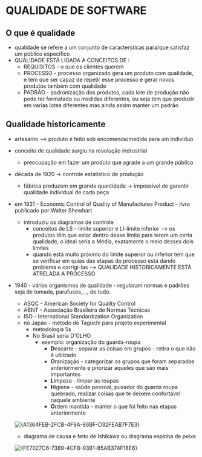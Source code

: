 # QUALIDADE DE SOFTWARE 
## O que é qualidade
* qualidade se refere a um conjunto de caractersticas para/que satisfaz um público específico
* QUALIDADE ESTÁ LIGADA A CONCEITOS DE :
  * REQUISITOS - o que os clientes querem
  * PROCESSO - processo organizado gera um produto com qualidade, e tem que ser capaz de repetir esse processo e gerar novos produtos também com qualidade
  * PADRÃO - padronização dos produtos, cada lote de produção não pode ter formatado ou medidas diferentes, ou seja tem que produzir em varias lotes diferentes mas ainda assim manter um padrão
## Qualidade historicamente 
* artesanto --> produto é feito sob encomenda/medida para um individuo
* conceito de qualidade surgiu na revolução indrustrial
  * preocupação em fazer um produto que agrade a um grande púbilco
* década de 1920 -> controle estatístico de produção  
  * fábrica produzem em grande quantidade -> impossível de garantir qualidade individual de cada peça
* em 1931 - Economic Control of Quality of Manufactures Product - livro publicado por Walter Shewhart 
  * introduziu os diagramas de controle
    * conceitos de LS - limite superior e LI-limite inferior --> os produtos têm que estar dentro desse limite para terem um certa qualidade, o ideal seria a Média, exatamente o meio desses dois limites
    * quando está muito próximo do limite superior ou inferior tem que se verificar em quias das etapas do processo está dando problema e corrigi-las --> QUALIDADE HISTORICAMENTE ESTÁ ATRELADA A PROCESSO
* 1940 - vários organismos de qualidade - regularam normas e padrões seja de tomada, parafusos,..., de tudo.
  * ASQC - American Society for Quality Control
  * ABNT - Associação Brasileira de Normas Técnicas
  * ISO - International Standardization Organization
  * no Japão - método de Taguchi para projeto experimental
      * metodologia 5s
      * No Brasil seria D'OLHO
        * exemplo: organização do guarda-roupa
          * **D**escarte - separar as coisas em grupos -  retira o que não é utilizado
          * **O**ranização - categorizar os grupos que foram separados anteriormente e priorizar aqueles que são mais importantes 
          * **L**impeza - limpar as roupas
          * **H**igiene - saúde pessoal, puxador do guarda roupa quebrado, realizar coisas que te deixem confortável naquele ambiente
          * **O**rdem mantida - manter o que foi feito nas etapas anteriormente

  ![{A1364FEB-2FCB-4F9A-86BF-D32FEAB7F7E3}](https://github.com/user-attachments/assets/ec64d471-7bdf-4635-a5ea-383b1e31decb)


  * diagrama de causa e feito de Ishikawa ou diagrama espinha de peixe

  ![{FE7027C6-7389-4CF8-93B1-85AB374F18E6}](https://github.com/user-attachments/assets/fdb02ae8-d080-4353-89eb-f0c74fbffa0c)
